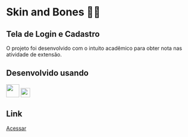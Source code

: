 # Skin and Bones 🏋🏻

## Tela de Login e Cadastro
O projeto foi desenvolvido com o intuito acadêmico para obter nota nas atividade de extensão.
<br />

 
## Desenvolvido usando
 
<div>


<img width="35px" src="https://upload.wikimedia.org/wikipedia/commons/thumb/6/61/HTML5_logo_and_wordmark.svg/640px-HTML5_logo_and_wordmark.svg.png" />
<img width="25px" src="https://upload.wikimedia.org/wikipedia/commons/thumb/d/d5/CSS3_logo_and_wordmark.svg/726px-CSS3_logo_and_wordmark.svg.png" />

</div>

## Link
<a href="https://itseduardolima.github.io/tela-de-login/login.html">Acessar</a>
